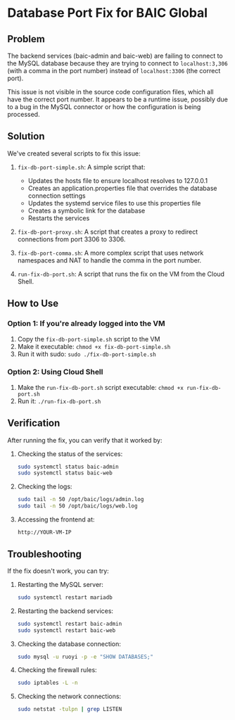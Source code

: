 # Database Port Fix for BAIC Global

## Problem

The backend services (baic-admin and baic-web) are failing to connect to the MySQL database because they are trying to connect to `localhost:3,306` (with a comma in the port number) instead of `localhost:3306` (the correct port).

This issue is not visible in the source code configuration files, which all have the correct port number. It appears to be a runtime issue, possibly due to a bug in the MySQL connector or how the configuration is being processed.

## Solution

We've created several scripts to fix this issue:

1. `fix-db-port-simple.sh`: A simple script that:
   - Updates the hosts file to ensure localhost resolves to 127.0.0.1
   - Creates an application.properties file that overrides the database connection settings
   - Updates the systemd service files to use this properties file
   - Creates a symbolic link for the database
   - Restarts the services

2. `fix-db-port-proxy.sh`: A script that creates a proxy to redirect connections from port 3306 to 3306.

3. `fix-db-port-comma.sh`: A more complex script that uses network namespaces and NAT to handle the comma in the port number.

4. `run-fix-db-port.sh`: A script that runs the fix on the VM from the Cloud Shell.

## How to Use

### Option 1: If you're already logged into the VM

1. Copy the `fix-db-port-simple.sh` script to the VM
2. Make it executable: `chmod +x fix-db-port-simple.sh`
3. Run it with sudo: `sudo ./fix-db-port-simple.sh`

### Option 2: Using Cloud Shell

1. Make the `run-fix-db-port.sh` script executable: `chmod +x run-fix-db-port.sh`
2. Run it: `./run-fix-db-port.sh`

## Verification

After running the fix, you can verify that it worked by:

1. Checking the status of the services:
   ```bash
   sudo systemctl status baic-admin
   sudo systemctl status baic-web
   ```

2. Checking the logs:
   ```bash
   sudo tail -n 50 /opt/baic/logs/admin.log
   sudo tail -n 50 /opt/baic/logs/web.log
   ```

3. Accessing the frontend at:
   ```
   http://YOUR-VM-IP
   ```

## Troubleshooting

If the fix doesn't work, you can try:

1. Restarting the MySQL server:
   ```bash
   sudo systemctl restart mariadb
   ```

2. Restarting the backend services:
   ```bash
   sudo systemctl restart baic-admin
   sudo systemctl restart baic-web
   ```

3. Checking the database connection:
   ```bash
   sudo mysql -u ruoyi -p -e "SHOW DATABASES;"
   ```

4. Checking the firewall rules:
   ```bash
   sudo iptables -L -n
   ```

5. Checking the network connections:
   ```bash
   sudo netstat -tulpn | grep LISTEN
